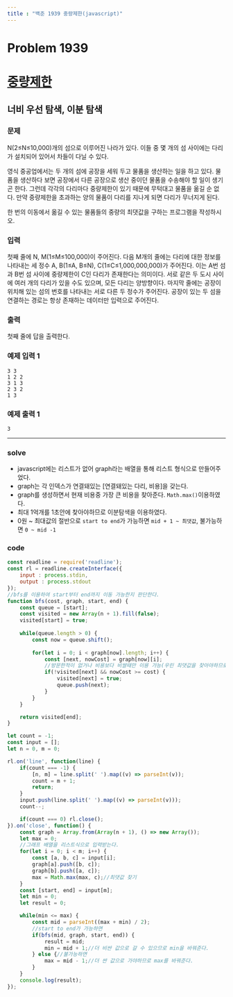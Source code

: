 ```yaml
---
title : "백준 1939 중량제한(javascript)"
---
```


# Problem 1939

# [중량제한](https://www.acmicpc.net/problem/1939)

## 너비 우선 탐색, 이분 탐색

### 문제

N(2≤N≤10,000)개의 섬으로 이루어진 나라가 있다. 이들 중 몇 개의 섬 사이에는 다리가 설치되어 있어서 차들이 다닐 수 있다.

영식 중공업에서는 두 개의 섬에 공장을 세워 두고 물품을 생산하는 일을 하고 있다. 물품을 생산하다 보면 공장에서 다른 공장으로 생산 중이던 물품을 수송해야 할 일이 생기곤 한다. 그런데 각각의 다리마다 중량제한이 있기 때문에 무턱대고 물품을 옮길 순 없다. 만약 중량제한을 초과하는 양의 물품이 다리를 지나게 되면 다리가 무너지게 된다.

한 번의 이동에서 옮길 수 있는 물품들의 중량의 최댓값을 구하는 프로그램을 작성하시오.

### 입력

첫째 줄에 N, M(1≤M≤100,000)이 주어진다. 다음 M개의 줄에는 다리에 대한 정보를 나타내는 세 정수 A, B(1≤A, B≤N), C(1≤C≤1,000,000,000)가 주어진다. 이는 A번 섬과 B번 섬 사이에 중량제한이 C인 다리가 존재한다는 의미이다. 서로 같은 두 도시 사이에 여러 개의 다리가 있을 수도 있으며, 모든 다리는 양방향이다. 마지막 줄에는 공장이 위치해 있는 섬의 번호를 나타내는 서로 다른 두 정수가 주어진다. 공장이 있는 두 섬을 연결하는 경로는 항상 존재하는 데이터만 입력으로 주어진다.

### 출력

첫째 줄에 답을 출력한다.

### 예제 입력 1

```
3 3
1 2 2
3 1 3
2 3 2
1 3
```

### 예제 출력 1

```
3
```

---

### solve
- javascript에는 리스트가 없어 graph라는 배열을 통해 리스트 형식으로 만들어주었다.
- graph는 각 인덱스가 연결돼있는 [연결돼있는 다리, 비용]을 갖는다.
- graph를 생성하면서 현재 비용중 가장 큰 비용을 찾아준다. `Math.max()`이용하였다.
- 최대 1억개를 1초안에 찾아야하므로 이분탐색을 이용하였다.
- 0원 ~ 최대값의 절반으로 `start to end`가 가능하면 `mid + 1 ~ 최댓값`, 불가능하면 `0 ~ mid -1`


### code

```javascript
const readline = require('readline');
const rl = readline.createInterface({
    input : process.stdin,
    output : process.stdout
});
//bfs를 이용하여 start부터 end까지 이동 가능한지 판단한다.
function bfs(cost, graph, start, end) {
    const queue = [start];
    const visited = new Array(n + 1).fill(false);
    visited[start] = true;
    
    while(queue.length > 0) {
        const now = queue.shift();
        
        for(let i = 0; i < graph[now].length; i++) {
            const [next, nowCost] = graph[now][i];
            //방문한적이 없거나 비용보다 비쌀때만 이용 가능(우린 최댓값을 찾아야하므로 비싼경우만 찾는다)
            if(!visited[next] && nowCost >= cost) {
                visited[next] = true;
                queue.push(next);
            }
        }
    }

    return visited[end];
}

let count = -1;
const input = [];
let n = 0, m = 0;

rl.on('line', function(line) {
    if(count === -1) {
        [n, m] = line.split(' ').map((v) => parseInt(v));
        count = m + 1;
        return;
    }
    input.push(line.split(' ').map((v) => parseInt(v)));
    count--;

    if(count === 0) rl.close();
}).on('close', function() {
    const graph = Array.from(Array(n + 1), () => new Array());
    let max = 0;
    //그래프 배열을 리스트식으로 입력받는다.
    for(let i = 0; i < m; i++) {
        const [a, b, c] = input[i];
        graph[a].push([b, c]);
        graph[b].push([a, c]);
        max = Math.max(max, c);//최댓값 찾기
    }
    const [start, end] = input[m];
    let min = 0;
    let result = 0;

    while(min <= max) {
        const mid = parseInt((max + min) / 2);
        //start to end가 가능하면
        if(bfs(mid, graph, start, end)) {
            result = mid;
            min = mid + 1;//더 비싼 값으로 갈 수 있으므로 min을 바꿔준다.
        } else {//불가능하면
            max = mid - 1;//더 싼 값으로 가야하므로 max를 바꿔준다.
        }
    }
    console.log(result);
});
```
